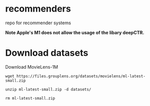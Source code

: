# recommenders
repo for recommender systems

**Note Apple's M1 does not allow the usage of the libary deepCTR.**


# Download datasets


Download MovieLens-1M
``` 
wget https://files.grouplens.org/datasets/movielens/ml-latest-small.zip

unzip ml-latest-small.zip -d datasets/

rm ml-latest-small.zip

```